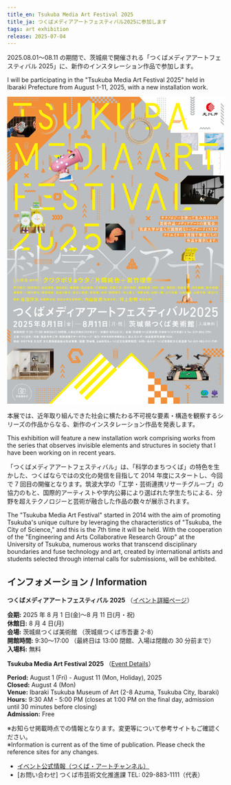 ```yaml
---
title_en: Tsukuba Media Art Festival 2025
title_ja: つくばメディアアートフェスティバル2025に参加します
tags: art exhibition
release: 2025-07-04
---
```


2025.08.01〜08.11 の期間で、茨城県で開催される「つくばメディアアートフェスティバル 2025」に、新作のインスタレーション作品で参加します。

I will be participating in the "Tsukuba Media Art Festival 2025" held in Ibaraki Prefecture from August 1-11, 2025, with a new installation work.

![つくばメディアアートフェスティバル2025 フライヤー](/assets/events/tmaf25/flyer_a.jpg)

本展では、近年取り組んできた社会に横たわる不可視な要素・構造を観察するシリーズの作品からなる、新作のインスタレーション作品を発表します。

This exhibition will feature a new installation work comprising works from the series that observes invisible elements and structures in society that I have been working on in recent years.

「つくばメディアアートフェスティバル」は、「科学のまちつくば」の特色を生かした、つくばならではの文化の発信を目指して 2014 年度にスタートし、今回で 7 回目の開催となります。筑波大学の「工学・芸術連携リサーチグループ」の協力のもと、国際的アーティストや学内公募により選ばれた学生たちによる、分野を超えテクノロジーと芸術が融合した作品の数々が展示されます。

The "Tsukuba Media Art Festival" started in 2014 with the aim of promoting Tsukuba's unique culture by leveraging the characteristics of "Tsukuba, the City of Science," and this is the 7th time it will be held. With the cooperation of the "Engineering and Arts Collaborative Research Group" at the University of Tsukuba, numerous works that transcend disciplinary boundaries and fuse technology and art, created by international artists and students selected through internal calls for submissions, will be exhibited.

## インフォメーション / Information

**つくばメディアアートフェスティバル 2025** （[イベント詳細ページ](/pages/events/tmaf25.md)）

**会期:** 2025 年 8 月 1 日(金)〜8 月 11 日(月・祝)  
**休館日:** 8 月 4 日(月)  
**会場:** 茨城県つくば美術館 （茨城県つくば市吾妻 2-8）  
**開館時間:** 9:30〜17:00 （最終日は 13:00 閉館、入場は閉館の 30 分前まで）  
**入場料:** 無料

**Tsukuba Media Art Festival 2025** （[Event Details](/pages/events/tmaf25.md)）

**Period:** August 1 (Fri) - August 11 (Mon, Holiday), 2025  
**Closed:** August 4 (Mon)  
**Venue:** Ibaraki Tsukuba Museum of Art (2-8 Azuma, Tsukuba City, Ibaraki)  
**Hours:** 9:30 AM - 5:00 PM (closes at 1:00 PM on the final day, admission until 30 minutes before closing)  
**Admission:** Free

※お知らせ掲載時点での情報となります。変更等について参考サイトもご確認ください。  
※Information is current as of the time of publication. Please check the reference sites for any changes.

- [イベント公式情報（つくば・アートチャンネル）](https://www.tsukuba-artchannel.jp/page/page000181.html)
- [お問い合わせ] つくば市芸術文化推進課 TEL: 029-883-1111（代表）
